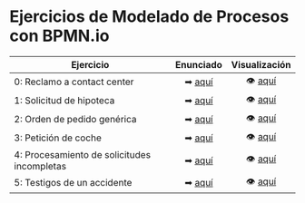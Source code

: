 # Ejercicios de Modelado de Procesos con BPMN.io

| Ejercicio                   | Enunciado   | Visualización |
| --------                  | :---------: | :-------------: |
| 0: Reclamo a contact center | ➡ [aquí](https://github.com/RossattiSM/RPA-Generation/wiki/Introducci%C3%B3n-a-BPMN#0%EF%B8%8F%E2%83%A3-reclamo-a-contact-center-introductorio) | 👁 [aquí](https://github.com/RossattiSM/RPA-Generation/tree/main/Introducci%C3%B3n%20a%20BPMN/Im%C3%A1genes/0) |
| 1: Solicitud de hipoteca | ➡ [aquí](https://github.com/RossattiSM/RPA-Generation/wiki/Introducci%C3%B3n-a-BPMN#1%EF%B8%8F%E2%83%A3-solicitud-de-hipoteca) | 👁 [aquí](https://github.com/RossattiSM/RPA-Generation/blob/main/Introducci%C3%B3n%20a%20BPMN/Im%C3%A1genes/1%20-%20Solicitud%20de%20hipoteca.svg) |
| 2: Orden de pedido genérica | ➡ [aquí](https://github.com/RossattiSM/RPA-Generation/wiki/Introducci%C3%B3n-a-BPMN#2%EF%B8%8F%E2%83%A3-orden-de-pedido-gen%C3%A9rica) | 👁 [aquí](https://github.com/RossattiSM/RPA-Generation/blob/main/Introducci%C3%B3n%20a%20BPMN/Im%C3%A1genes/2%20-%20Orden%20de%20pedido%20gen%C3%A9rica.svg) |
| 3: Petición de coche | ➡ [aquí](https://github.com/RossattiSM/RPA-Generation/wiki/Introducci%C3%B3n-a-BPMN#3%EF%B8%8F%E2%83%A3-petici%C3%B3n-de-coche) | 👁 [aquí](https://github.com/RossattiSM/RPA-Generation/blob/main/Introducci%C3%B3n%20a%20BPMN/Im%C3%A1genes/3%20-%20Pedido%20de%20coche.svg) |
| 4: Procesamiento de solicitudes incompletas | ➡ [aquí](https://github.com/RossattiSM/RPA-Generation/wiki/Introducci%C3%B3n-a-BPMN#4%EF%B8%8F%E2%83%A3-procesamiento-de-solicitudes-incompletas) | 👁 [aquí](https://github.com/RossattiSM/RPA-Generation/blob/main/Introducci%C3%B3n%20a%20BPMN/Im%C3%A1genes/4%20-%20Procesamiento%20de%20solicitudes%20incompletas.svg) |
| 5: Testigos de un accidente | ➡ [aquí](https://github.com/RossattiSM/RPA-Generation/wiki/Introducci%C3%B3n-a-BPMN#5%EF%B8%8F%E2%83%A3-testigos-de-un-accidente) | 👁 [aquí]() |
